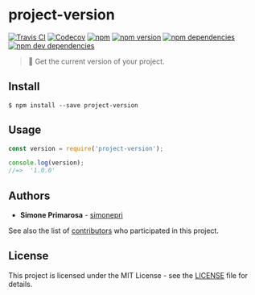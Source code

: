 # project-version
[![Travis CI](https://travis-ci.org/simonepri/project-version.svg?branch=master)](https://travis-ci.org/simonepri/project-version) [![Codecov](https://img.shields.io/codecov/c/github/simonepri/project-version/master.svg)](https://codecov.io/gh/simonepri/project-version) [![npm](https://img.shields.io/npm/dm/project-version.svg)](https://www.npmjs.com/package/project-version) [![npm version](https://img.shields.io/npm/v/project-version.svg)](https://www.npmjs.com/package/project-version) [![npm dependencies](https://david-dm.org/simonepri/project-version.svg)](https://david-dm.org/simonepri/project-version) [![npm dev dependencies](https://david-dm.org/simonepri/project-version/dev-status.svg)](https://david-dm.org/simonepri/project-version#info=devDependencies)
> 👀 Get the current version of your project.


## Install

```
$ npm install --save project-version
```

## Usage
```js
const version = require('project-version');

console.log(version);
//=>  '1.0.0'
```

## Authors
* **Simone Primarosa** - [simonepri](https://github.com/simonepri)

See also the list of [contributors](https://github.com/simonepri/project-version/contributors) who participated in this project.

## License
This project is licensed under the MIT License - see the [LICENSE](LICENSE) file for details.
